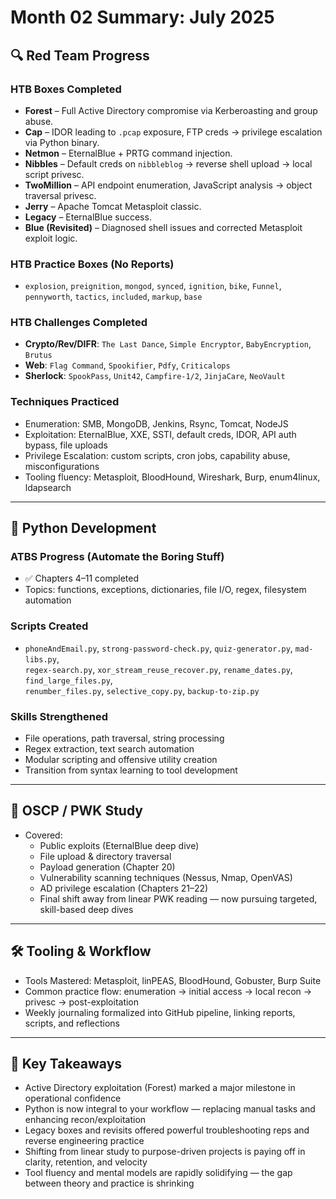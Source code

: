 # Month 02 Summary: July 2025

## 🔍 Red Team Progress

### HTB Boxes Completed
- **Forest** – Full Active Directory compromise via Kerberoasting and group abuse.  
- **Cap** – IDOR leading to `.pcap` exposure, FTP creds → privilege escalation via Python binary.  
- **Netmon** – EternalBlue + PRTG command injection.  
- **Nibbles** – Default creds on `nibbleblog` → reverse shell upload → local script privesc.  
- **TwoMillion** – API endpoint enumeration, JavaScript analysis → object traversal privesc.  
- **Jerry** – Apache Tomcat Metasploit classic.  
- **Legacy** – EternalBlue success.  
- **Blue (Revisited)** – Diagnosed shell issues and corrected Metasploit exploit logic.

### HTB Practice Boxes (No Reports)
- `explosion`, `preignition`, `mongod`, `synced`, `ignition`, `bike`, `Funnel`, `pennyworth`, `tactics`, `included`, `markup`, `base`

### HTB Challenges Completed
- **Crypto/Rev/DIFR**: `The Last Dance`, `Simple Encryptor`, `BabyEncryption`, `Brutus`  
- **Web**: `Flag Command`, `Spookifier`, `Pdfy`, `Criticalops`  
- **Sherlock**: `SpookPass`, `Unit42`, `Campfire-1/2`, `JinjaCare`, `NeoVault`

### Techniques Practiced
- Enumeration: SMB, MongoDB, Jenkins, Rsync, Tomcat, NodeJS  
- Exploitation: EternalBlue, XXE, SSTI, default creds, IDOR, API auth bypass, file uploads  
- Privilege Escalation: custom scripts, cron jobs, capability abuse, misconfigurations  
- Tooling fluency: Metasploit, BloodHound, Wireshark, Burp, enum4linux, ldapsearch

---

## 🐍 Python Development

### ATBS Progress (Automate the Boring Stuff)
- ✅ Chapters 4–11 completed
- Topics: functions, exceptions, dictionaries, file I/O, regex, filesystem automation

### Scripts Created
- `phoneAndEmail.py`, `strong-password-check.py`, `quiz-generator.py`, `mad-libs.py`,  
  `regex-search.py`, `xor_stream_reuse_recover.py`, `rename_dates.py`, `find_large_files.py`,  
  `renumber_files.py`, `selective_copy.py`, `backup-to-zip.py`

### Skills Strengthened
- File operations, path traversal, string processing  
- Regex extraction, text search automation  
- Modular scripting and offensive utility creation  
- Transition from syntax learning to tool development

---

## 📘 OSCP / PWK Study

- Covered:
  - Public exploits (EternalBlue deep dive)  
  - File upload & directory traversal  
  - Payload generation (Chapter 20)  
  - Vulnerability scanning techniques (Nessus, Nmap, OpenVAS)  
  - AD privilege escalation (Chapters 21–22)  
  - Final shift away from linear PWK reading — now pursuing targeted, skill-based deep dives

---

## 🛠️ Tooling & Workflow

- Tools Mastered: Metasploit, linPEAS, BloodHound, Gobuster, Burp Suite  
- Common practice flow: enumeration → initial access → local recon → privesc → post-exploitation  
- Weekly journaling formalized into GitHub pipeline, linking reports, scripts, and reflections

---

## 🧭 Key Takeaways

- Active Directory exploitation (Forest) marked a major milestone in operational confidence  
- Python is now integral to your workflow — replacing manual tasks and enhancing recon/exploitation  
- Legacy boxes and revisits offered powerful troubleshooting reps and reverse engineering practice  
- Shifting from linear study to purpose-driven projects is paying off in clarity, retention, and velocity  
- Tool fluency and mental models are rapidly solidifying — the gap between theory and practice is shrinking